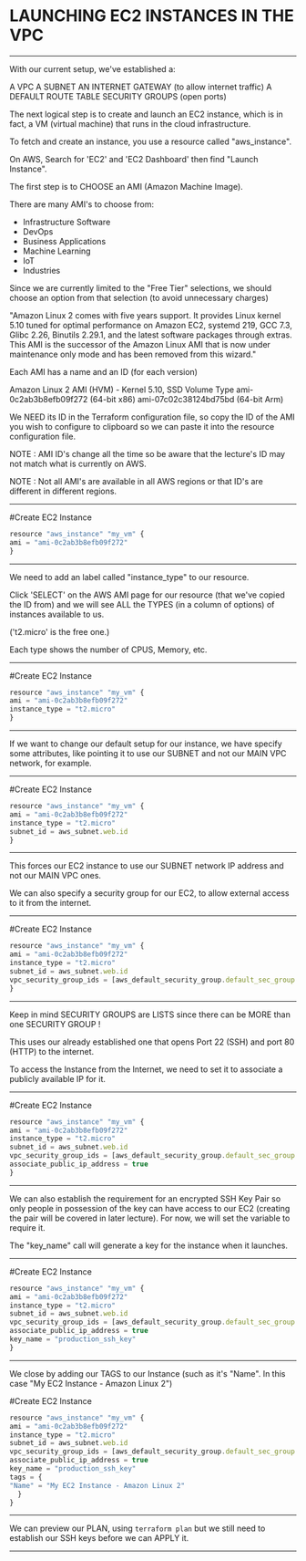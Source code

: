 # LAUNCHING EC2 INSTANCES IN THE VPC

---

With our current setup, we've established a:

A VPC
A SUBNET
AN INTERNET GATEWAY (to allow internet traffic)
A DEFAULT ROUTE TABLE
SECURITY GROUPS (open ports)

The next logical step is to create and launch an EC2 instance, which is in fact, a VM (virtual machine) that runs in the cloud infrastructure.

To fetch and create an instance, you use a resource called "aws_instance".

On AWS, Search for 'EC2' and 'EC2 Dashboard' then find "Launch Instance".

The first step is to CHOOSE an AMI (Amazon Machine Image).

There are many AMI's to choose from:

- Infrastructure Software
- DevOps
- Business Applications
- Machine Learning
- IoT
- Industries

Since we are currently limited to the "Free Tier" selections, we should choose an option from that selection (to avoid unnecessary charges)

"Amazon Linux 2 comes with five years support. It provides Linux kernel 5.10 tuned for optimal performance on Amazon EC2, systemd 219, GCC 7.3, Glibc 2.26, Binutils 2.29.1, and the latest software packages through extras. This AMI is the successor of the Amazon Linux AMI that is now under maintenance only mode and has been removed from this wizard."

Each AMI has a name and an ID (for each version)

Amazon Linux 2 AMI (HVM) - Kernel 5.10, SSD Volume Type ami-0c2ab3b8efb09f272 (64-bit x86)
ami-07c02c38124bd75bd (64-bit Arm)

We NEED its ID in the Terraform configuration file, so copy the ID of the AMI you wish to configure to clipboard so we can paste it into the resource configuration file.

NOTE : AMI ID's change all the time so be aware that the lecture's ID may not match what is currently on AWS.

NOTE : Not all AMI's are available in all AWS regions or that ID's are different in different regions.

---

#Create EC2 Instance

```jsx
resource "aws_instance" "my_vm" {
ami = "ami-0c2ab3b8efb09f272"
}
```

---

We need to add an label called "instance_type" to our resource.

Click 'SELECT' on the AWS AMI page for our resource (that we've copied the ID from) and we will see ALL the TYPES (in a column of options) of instances available to us.

('t2.micro' is the free one.)

Each type shows the number of CPUS, Memory, etc.

---

#Create EC2 Instance

```jsx
resource "aws_instance" "my_vm" {
ami = "ami-0c2ab3b8efb09f272"
instance_type = "t2.micro"
}
```

---

If we want to change our default setup for our instance, we have specify some attributes, like pointing it to use our SUBNET and not our MAIN VPC network, for example.

---

#Create EC2 Instance

```jsx
resource "aws_instance" "my_vm" {
ami = "ami-0c2ab3b8efb09f272"
instance_type = "t2.micro"
subnet_id = aws_subnet.web.id
}
```

---

This forces our EC2 instance to use our SUBNET network IP address and not our MAIN VPC ones.

We can also specify a security group for our EC2, to allow external access to it from the internet.

---

#Create EC2 Instance

```jsx
resource "aws_instance" "my_vm" {
ami = "ami-0c2ab3b8efb09f272"
instance_type = "t2.micro"
subnet_id = aws_subnet.web.id
vpc_security_group_ids = [aws_default_security_group.default_sec_group.id]
}
```

---

Keep in mind SECURITY GROUPS are LISTS since there can be MORE than one SECURITY GROUP !

This uses our already established one that opens Port 22 (SSH) and port 80 (HTTP) to the internet.

To access the Instance from the Internet, we need to set it to associate a publicly available IP for it.

---

#Create EC2 Instance

```jsx
resource "aws_instance" "my_vm" {
ami = "ami-0c2ab3b8efb09f272"
instance_type = "t2.micro"
subnet_id = aws_subnet.web.id
vpc_security_group_ids = [aws_default_security_group.default_sec_group.id]
associate_public_ip_address = true
}
```

---

We can also establish the requirement for an encrypted SSH Key Pair so only people in possession of the key can have access to our EC2 (creating the pair will be covered in later lecture). For now, we will set the variable to require it.

The "key_name" call will generate a key for the instance when it launches.

---

#Create EC2 Instance

```jsx
resource "aws_instance" "my_vm" {
ami = "ami-0c2ab3b8efb09f272"
instance_type = "t2.micro"
subnet_id = aws_subnet.web.id
vpc_security_group_ids = [aws_default_security_group.default_sec_group.id]
associate_public_ip_address = true
key_name = "production_ssh_key"
}
```

---

We close by adding our TAGS to our Instance (such as it's "Name". In this case "My EC2 Instance - Amazon Linux 2")

#Create EC2 Instance

```jsx
resource "aws_instance" "my_vm" {
ami = "ami-0c2ab3b8efb09f272"
instance_type = "t2.micro"
subnet_id = aws_subnet.web.id
vpc_security_group_ids = [aws_default_security_group.default_sec_group.id]
associate_public_ip_address = true
key_name = "production_ssh_key"
tags = {
"Name" = "My EC2 Instance - Amazon Linux 2"
  }
}
```

---

We can preview our PLAN, using `terraform plan` but we still need to establish our SSH keys before we can APPLY it.

---